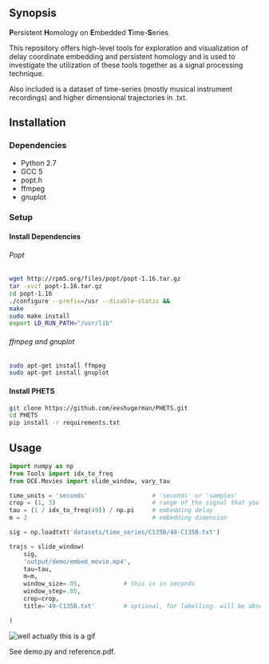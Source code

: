 ## Synopsis

**P**ersistent **H**omology on **E**mbedded **T**ime-**S**eries

This repository offers high-level tools for exploration and visualization of delay coordinate 
embedding and persistent homology and is used to investigate the utilization of these tools together as a signal 
processing technique.

Also included is a dataset of time-series (mostly musical instrument recordings) and 
higher dimensional trajectories in .txt.



## Installation

### Dependencies
* Python 2.7
* GCC 5
* popt.h
* ffmpeg
* gnuplot


### Setup

#### Install Dependencies


###### Popt
```bash
wget http://rpm5.org/files/popt/popt-1.16.tar.gz
tar -xvzf popt-1.16.tar.gz
cd popt-1.16
./configure --prefix=/usr --disable-static &&
make
sudo make install
export LD_RUN_PATH="/usr/lib"
```

###### ffmpeg and gnuplot
```bash
sudo apt-get install ffmpeg
sudo apt-get install gnuplot
```

#### Install PHETS

```bash
git clone https://github.com/eeshugerman/PHETS.git
cd PHETS
pip install -r requirements.txt
```



## Usage
```python
import numpy as np
from Tools import idx_to_freq
from DCE.Movies import slide_window, vary_tau

time_units = 'seconds'					# 'seconds' or 'samples'
crop = (1, 3)						 	# range of the signal that you want to play with
tau = (1 / idx_to_freq(49)) / np.pi		# embedding delay
m = 2 									# embedding dimension

sig = np.loadtxt('datasets/time_series/C135B/49-C135B.txt')

trajs = slide_window(
	sig,
	'output/demo/embed_movie.mp4',
	tau=tau,
	m=m,
	window_size=.05,  			# this is in seconds
	window_step=.05,
	crop=crop,
	title='49-C135B.txt'		# optional, for labelling. will be obsolete when Signal class is implemented

)
```
![well actually this is a gif](docs/readme/embed_movie.gif "embed_movie.mp4")




See demo.py and reference.pdf. 

